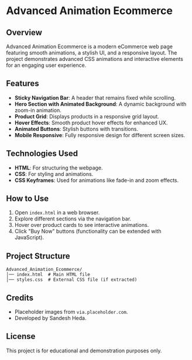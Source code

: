 # Advanced Animation Ecommerce

## Overview
Advanced Animation Ecommerce is a modern eCommerce web page featuring smooth animations, a stylish UI, and a responsive layout. The project demonstrates advanced CSS animations and interactive elements for an engaging user experience.

## Features
- **Sticky Navigation Bar**: A header that remains fixed while scrolling.
- **Hero Section with Animated Background**: A dynamic background with zoom-in animation.
- **Product Grid**: Displays products in a responsive grid layout.
- **Hover Effects**: Smooth product hover effects for enhanced UX.
- **Animated Buttons**: Stylish buttons with transitions.
- **Mobile Responsive**: Fully responsive design for different screen sizes.

## Technologies Used
- **HTML**: For structuring the webpage.
- **CSS**: For styling and animations.
- **CSS Keyframes**: Used for animations like fade-in and zoom effects.

## How to Use
1. Open `index.html` in a web browser.
2. Explore different sections via the navigation bar.
3. Hover over product cards to see interactive animations.
4. Click "Buy Now" buttons (functionality can be extended with JavaScript).

## Project Structure
```
Advanced_Animation_Ecommerce/
│── index.html  # Main HTML file
│── styles.css  # External CSS file (if extracted)
```

## Credits
- Placeholder images from `via.placeholder.com`.
- Developed by Sandesh Heda.

## License
This project is for educational and demonstration purposes only.

